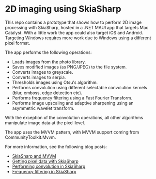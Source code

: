 # 2D imaging using SkiaSharp

This repo contains a prototype that shows how to perform 2D image processing with SkiaSharp, hosted in a .NET MAUI app that targets Mac Catalyst. With a little work the app could also target iOS and Android. Targeting Windows requires more work due to Windows using a different pixel format.

The app performs the following operations:

- Loads images from the photo library.
- Saves modified images (as PNG/JPEG) to the file system.
- Converts images to greyscale.
- Converts images to serpia.
- Thresholds images using Otsu's algorithm.
- Performs convolution using different selectable convolution kernels (blur, emboss, edge detection etc).
- Performs frequency filtering using a Fast Fourier Transform.
- Performs image upscaling and adaptive sharpening using an asymmetric wavelet transform.

With the exception of the convolution operations, all other algorithms manipulate image data at the pixel level.

The app uses the MVVM pattern, with MVVM support coming from CommunityToolkit.Mvvm.

For more information, see the following blog posts:

- [SkiaSharp and MVVM](https://davestechlab.co.uk/skiasharp-and-mvvm/)
- [Getting pixel data with SkiaSharp](https://davestechlab.co.uk/getting-pixel-data-with-skiasharp/)
- [Performing convolution in SkiaSharp](https://davestechlab.co.uk/performing-convolution-in-skiasharp/)
- [Frequency filtering in SkiaSharp](https://davestechlab.co.uk/frequency-filtering-in-skiasharp/)
